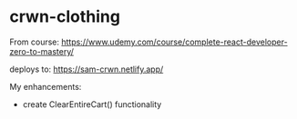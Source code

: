 # crwn-clothing

From course: https://www.udemy.com/course/complete-react-developer-zero-to-mastery/

deploys to: https://sam-crwn.netlify.app/

My enhancements:
- create ClearEntireCart() functionality

